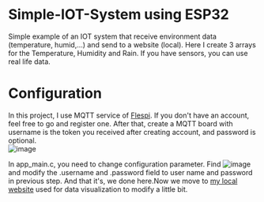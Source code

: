 # Simple-IOT-System using ESP32
Simple example of an IOT system that receive environment data (temperature, humid,...) and send to a website (local). Here I create 3 arrays for the Temperature, Humidity and Rain. If you have sensors, you can use real life data.
# Configuration
In this project, I use MQTT service of [Flespi](https://flespi.io). If you don't have an account, feel free to go and register one. After that, create a MQTT board with username is the token you received after creating account, and password is optional.\
![image](https://github.com/Taiga-chann/Simple-IOT-System/assets/90364299/93d18291-9f5b-48d5-9158-3a0e5ff2427f)

In app_main.c, you need to change configuration parameter.
Find ![image](https://github.com/Taiga-chann/Simple-IOT-System/assets/90364299/e22ecf2b-3cf0-446b-8907-3b783564c8cf)\
and modify the .username and .password field to user name and password in previous step.
And that it's, we done here.Now we move to [my local website]() used for data visualization to modify a little bit.
